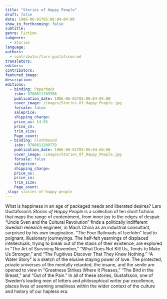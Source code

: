 ```yaml
---
title: "Stories of Happy People"
draft: false
date: 1986-06-01T05:00:04-04:00
show_in_forthcoming: false
subtitle:
genre: Fiction
subgenre:
  - Stories
language:
authors:
  - contributor/lars-gustafsson.md
translators:
editors:
contributors:
featured_image:
description:
editions:
  - binding: Paperback
    isbn: 9780811209786
    publication_date: 1986-06-01T05:00:04-04:00
    cover_image: /images/Stories_Of_Happy_People.jpg
    forsale: false
    saleprice:
    shipping_charge:
    price_us: 14.95
    price_cn:
    trim_size:
    Page_count:
  - binding: Clothbound
    isbn: 9780811209779
    publication_date: 1986-06-01T05:00:04-04:00
    cover_image: /images/Stories_Of_Happy_People.jpg
    forsale: false
    saleprice:
    shipping_charge:
    price_us:
    price_cn:
    trim_size:
    Page_count:
_slug: stories-of-happy-people
---
```


What is happiness in an age of packaged needs and liberated desires? Lars Gustafsson’s _Stories of Happy People_ is a collection of ten short fictions that maps the range of contentment, from inner joy to the edges of despair. “Uncle Sven and the Cultural Revolution” finds a politically indifferent Swedish research engineer, in Mao’s China as an industrial consultant, surprised by his own imagination. “The Four Railroads of Iserlohn” lead to poignant, illusionary journeyings. The half-felt yearnings of displaced intellectuals, trying to break out of the stasis of their existence, are explored in “The Art of Surviving November,” “What Does Not Kill Us, Tends to Make Us Stronger,” and “The Fugitives Discover That They Knew Nothing.” “A Water Story” is a sketch of the elusive staying power of love. The protected, private universes of the mentally retarded, the insane, and the senile are opened to view in “Greatness Strikes Where It Pleases,” “The Bird in the Breast,” and “Out of the Pain.” In all of these stories, Gustafsson, one of Sweden’s leading men of letters and philosophical writer par excellence, places lives of seeming smallness within the wider context of the culture and history of our hapless era.

